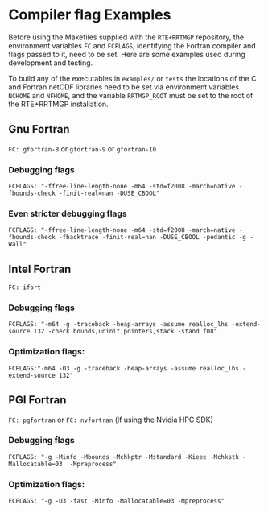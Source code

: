 # Compiler flag Examples

Before using the Makefiles supplied with the `RTE+RRTMGP` repository, the environment variables `FC` and
`FCFLAGS`, identifying the Fortran compiler and flags passed to it, need to be set. Here are some examples
used during development and testing.

To build any of the executables in `examples/` or `tests` the locations of the C and Fortran netCDF libraries
need to be set via environment variables `NCHOME` and `NFHOME`, and the variable `RRTMGP_ROOT` must be set to the
root of the RTE+RRTMGP installation.

## Gnu Fortran
`FC: gfortran-8` or `gfortran-9` or `gfortran-10`
### Debugging flags
`FCFLAGS: "-ffree-line-length-none -m64 -std=f2008 -march=native -fbounds-check -finit-real=nan -DUSE_CBOOL"`  
### Even stricter debugging flags
`FCFLAGS: "-ffree-line-length-none -m64 -std=f2008 -march=native -fbounds-check -fbacktrace -finit-real=nan -DUSE_CBOOL -pedantic -g -Wall"`  

## Intel Fortran
`FC: ifort`  
### Debugging flags
`FCFLAGS: "-m64 -g -traceback -heap-arrays -assume realloc_lhs -extend-source 132 -check bounds,uninit,pointers,stack -stand f08"`  
### Optimization flags:  
`FCFLAGS:"-m64 -O3 -g -traceback -heap-arrays -assume realloc_lhs -extend-source 132"`

## PGI Fortran
`FC: pgfortran` or `FC: nvfortran` (if using the Nvidia HPC SDK)
### Debugging flags
`FCFLAGS: "-g -Minfo -Mbounds -Mchkptr -Mstandard -Kieee -Mchkstk -Mallocatable=03  -Mpreprocess"`
### Optimization flags:  
`FCFLAGS: "-g -O3 -fast -Minfo -Mallocatable=03 -Mpreprocess"`
